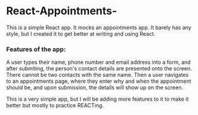 # React-Appointments-
This is a simple React app. It mocks an appointments app. It barely has any style, but I created it to get better at writing and using React.
### Features of the app:
A user types their name, phone number and email address into a form, and after submiting, the person's contact details are presented onto the screen. There cannot be two contacts with the same name. Then a user navigates to an appointments page, where they enter why and when the appointment should be, and upon submission, the details will show up on the screen.

This is a very simple app, but I will be adding more features to it to make it better but mostly to practice REACTing.
